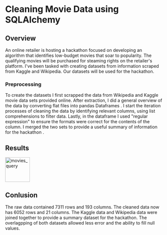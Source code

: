 # Cleaning Movie Data using SQLAlchemy 
## Overview
An online retailer is hosting a hackathon focused on developing an algorithm that identifies low-budget movies that soar to popularity. The qualifying movies will be purchased for steaming rights on the retailer's platform. I've been tasked with creating datasets from information scraped from Kaggle and Wikipedia. Our datasets will be used for the hackathon. 
### Preprocessing
To create the datasets I first scrapped the data from Wikipedia and Kaggle movie data sets provided online. After extraction, I did a general overview of the data by converting flat files into pandas Dataframes . I start the iteration processes of cleaning the data by identifying relevant columns, using list comprehensions to filter data. Lastly, in the dataframe I used "regular expression" to ensure the formats were correct for the contents of the column. I merged the two sets to provide a useful summary of information for the hackathon .
## Results
<img width="79" alt="movies_query" src="https://user-images.githubusercontent.com/87162266/139621650-b981031e-d6fa-48bd-925b-44b08bb00171.png">

## Conlusion
The raw data contained 7311 rows and 193 columns. The cleaned data now has 6052 rows and 21 columns. The Kaggle data and Wikipedia data were joined together to provide a summary dataset for the hackathon. The overlagpping of both datasets allowed less error and the ability to fill null values. 
